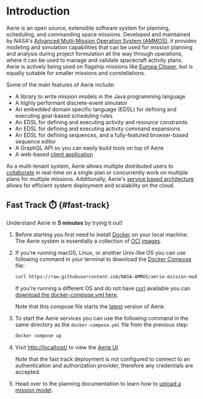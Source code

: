 # Introduction

Aerie is an open source, extensible software system for planning, scheduling, and commanding space missions. Developed and maintained by NASA's [Advanced Multi-Mission Operation System (AMMOS)](https://ammos.nasa.gov/), it provides modeling and simulation capabilities that can be used for mission planning and analysis during project formulation all the way through operations, where it can be used to manage and validate spacecraft activity plans. Aerie is actively being used on flagship missions like [Europa Clipper](https://europa.nasa.gov/), but is equally suitable for smaller missions and constellations.

Some of the main features of Aerie include:

- A library to write mission models in the Java programming language
- A highly performant discrete-event simulator
- An embedded domain specific language (EDSL) for defining and executing goal-based scheduling rules
- An EDSL for defining and executing activity and resource constraints
- An EDSL for defining and executing activity command expansions
- An EDSL for defining sequences, and a fully-featured browser-based sequence editor
- A GraphQL API so you can easily build tools on top of Aerie
- A web-based [client application](https://github.com/NASA-AMMOS/aerie-ui)

As a multi-tenant system, Aerie allows multiple distributed users to [collaborate](https://nasa-ammos.github.io/aerie-docs/planning/collaboration/introduction/) in real-time on a single plan or concurrently work on multiple plans for multiple missions. Additionally, Aerie's [service based architecture](https://nasa-ammos.github.io/aerie-docs/overview/software-design-document/#aerie-system-design) allows for efficient system deployment and scalability on the cloud.

## Fast Track ⏱️ {#fast-track}

Understand Aerie in **5 minutes** by trying it out!

1. Before starting you first need to install [Docker](https://www.docker.com/get-started/) on your local machine. The Aerie system is essentially a collection of [OCI](https://opencontainers.org/) [images](https://github.com/orgs/NASA-AMMOS/packages?ecosystem=container&q=aerie).

1. If you’re running macOS, Linux, or another Unix-like OS you can use following command in your terminal to download the [Docker Compose](https://docs.docker.com/compose/) file:

   ```sh
   curl https://raw.githubusercontent.com/NASA-AMMOS/aerie-mission-model-template/main/docker-compose.yml --output docker-compose.yml
   ```

   If you're running a different OS and do not have [curl](https://curl.se/) available you can [download the docker-compose.yml here](https://raw.githubusercontent.com/NASA-AMMOS/aerie-mission-model-template/main/docker-compose.yml).

   Note that this compose file starts the [latest](https://github.com/NASA-AMMOS/aerie/releases/latest) version of Aerie.

1. To start the Aerie services you can use the following command in the same directory as the `docker-compose.yml` file from the previous step:

   ```sh
   docker compose up
   ```

1. Visit [http://localhost/](http://localhost/) to view the [Aerie UI](https://github.com/NASA-AMMOS/aerie-ui).

   Note that the fast track deployment is not configured to connect to an authentication and authorization provider, therefore any credentials are accepted.

1. Head over to the planning documentation to learn how to [upload a mission model](../planning/upload-mission-model).
